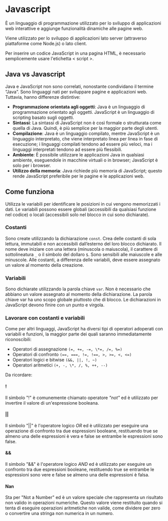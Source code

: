 <!-- @format -->

# Javascript

È un linguaggio di programmazione utilizzato per lo sviluppo di applicazioni web interattive e aggiunge funzionalità dinamiche alle pagine web.

Viene utilizzato per lo sviluppo di applicazioni lato server (attraverso piattaforme come Node.js) o lato client.

Per inserire un codice JavaScript in una pagina HTML, è necessario semplicemente usare l'etichetta < script >.

## Java vs Javascript

Java e JavaScript non sono correlati, nonostante condividano il termine “Java”. Sono linguaggi nati per sviluppare pagine e applicazioni web. Tuttavia, hanno differenze distintive:

- **Programmazione orientata agli oggetti**: Java è un linguaggio di programmazione orientato agli oggetti. JavaScript è un linguaggio di scripting basato sugli oggetti.
- **Sintassi**: La sintassi di JavaScript non è così formale o strutturata come quella di Java. Quindi, è più semplice per la maggior parte degli utenti.
- **Compilazione**: Java è un linguaggio compilato, mentre JavaScript è un linguaggio interpretato, che viene interpretato linea per linea in fase di esecuzione; i linguaggi compilati tendono ad essere più veloci, ma i linguaggi interpretati tendono ad essere più flessibili.
- **Ambiente**: È possibile utilizzare le applicazioni Java in qualsiasi ambiente, eseguendole in macchine virtuali o in browser; JavaScript è solo per i browser.
- **Utilizzo della memoria**: Java richiede più memoria di JavaScript; questo rende JavaScript preferibile per le pagine e le applicazioni web.

## Come funziona

Utilizza le variabili per identificare le posizioni in cui vengono memorizzati i dati.
Le variabili possono essere globali (accessibili da qualsiasi funzione nel codice) o locali (accessibili solo nel blocco in cui sono dichiarate).

### Costanti

Sono create utilizzando la dichiarazione `const`. Crea delle costanti di sola lettura, immutabili e non accessibili dall’esterno del loro blocco dichiarato. Il nome deve iniziare con una lettera (minuscola o maiuscola), il carattere di sottolineatura `_` o il simbolo del dollaro `$`. Sono sensibili alle maiuscole e alle minuscole.
Alle costanti, a differenza delle variabili, deve essere assegnato un valore al momento della creazione.

### Variabili

Sono dichiarate utilizzando la parola chiave `var`. Non è necessario che abbiano un valore assegnato al momento della dichiarazione. La parola chiave var ha uno scopo globale piuttosto che di blocco. Le dichiarazioni in JavaScript devono finire con un punto e virgola.

### Lavorare con costanti e variabili

Come per altri linguaggi, JavaScript ha diversi tipi di operatori adoperati con variabili e funzioni, la maggior parte dei quali saranno immediatamente riconoscibili:

- Operatori di assegnazione `(=, +=, -=, \*=, /=, %=)`
- Operatori di confronto `(==, ===, !=, !==, >, >=, <, <=)`
- Operatori logici e bitwise `(&&, ||, !, ~)`
- Operatori aritmetici `(+, -, \*, /, %, ++, --)`

Da ricordare:

#### !

Il simbolo "!" è comunemente chiamato operatore _"not"_ ed è utilizzato per invertire il valore di un'espressione booleana.

#### ||

Il simbolo "||" è l'operatore logico _OR_ ed è utilizzato per eseguire una operazione di confronto tra due espressioni booleane, restituendo true se almeno una delle espressioni è vera e false se entrambe le espressioni sono false.

#### &&

Il simbolo "&&" è l'operatore logico _AND_ ed è utilizzato per eseguire un confronto tra due espressioni booleane, restituendo true se entrambe le espressioni sono vere e false se almeno una delle espressioni è falsa.

#### Nan

Sta per "Not a Number" ed è un valore speciale che rappresenta un risultato non valido in operazioni numeriche. Questo valore viene restituito quando si tenta di eseguire operazioni aritmetiche non valide, come dividere per zero o convertire una stringa non numerica in un numero.
